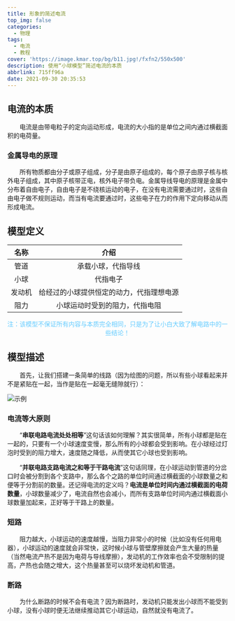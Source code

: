 ```yaml
---
title: 形象的简述电流
top_img: false
categories:
  - 物理
tags:
  - 电流
  - 教程
cover: 'https://image.kmar.top/bg/b11.jpg!/fxfn2/550x500'
description: 使用“小球模型”简述电流的本质
abbrlink: 715ff96a
date: 2021-09-30 20:35:53
---
```




## 电流的本质

&emsp;&emsp;电流是由带电粒子的定向运动形成，电流的大小指的是单位之间内通过横截面积的电荷量。

### 金属导电的原理

&emsp;&emsp;所有物质都由分子或原子组成，分子是由原子组成的，每个原子由原子核与核外电子组成，其中原子核带正电，核外电子带负电。金属导线导电的原理是金属中分布着自由电子，自由电子是不绕核运动的电子，在没有电流需要通过时，这些自由电子做不规则运动，而当有电流要通过时，这些电子在力的作用下定向移动从而形成电流。

## 模型定义

|  名称  |                   介绍                   |
| :----: | :--------------------------------------: |
|  管道  |            承载小球，代指导线            |
|  小球  |                 代指电子                 |
| 发动机 | 给经过的小球提供恒定的动力，代指理想电源 |
|  阻力  |      小球运动时受到的阻力，代指电阻      |



<div class="text" style=" text-align:center;"><font color="#66ccff">注：该模型不保证所有内容与本质完全相同，只是为了让小白大致了解电路中的一些结论！</font></div>

## 模型描述

&emsp;&emsp;首先，让我们搭建一条简单的线路（因为绘图的问题，所以有些小球看起来并不是紧贴在一起，当作是贴在一起毫无缝隙就行）：

![示例](https://image.kmar.top/current/jiandan.png!/scale/67)

### 电流等大原则

&emsp;&emsp;“**串联电路电流处处相等**”这句话该如何理解？其实很简单，所有小球都是贴在一起的，只要有一个小球速度变慢，那么所有的小球都会受到影响。在小球经过灯泡时受到的阻力增大，速度随之降低，从而使其它小球也受到影响。

&emsp;&emsp;“**并联电路支路电流之和等于干路电流**”这句话同理，在小球运动到管道的分岔口时会被分割到各个支路中，那么各个之路的单位时间通过横截面的小球数量之和便等于分割前的数量。还记得电流的定义吗？**电流是单位时间内通过横截面的电荷数量**，小球数量减少了，电流自然也会减小，而所有支路单位时间内通过横截面小球数量加起来，正好等于干路上的数量。

### 短路

&emsp;&emsp;阻力越大，小球运动的速度越慢，当阻力非常小的时候（比如没有任何用电器），小球运动的速度就会非常快，这时候小球与管壁摩擦就会产生大量的热量（当然电流产热不是因为电荷与导线摩擦），发动机的工作效率也会不受限制的提高，产热也会随之增大，这个热量甚至可以烧坏发动机和管道。

### 断路

&emsp;&emsp;为什么断路的时候不会有电流？因为断路时，发动机只能发出小球而不能受到小球，没有小球时便无法继续推动其它小球运动，自然就没有电流了。
